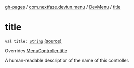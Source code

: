 [gh-pages](../../index.md) / [com.nextfaze.devfun.menu](../index.md) / [DevMenu](index.md) / [title](./title.md)

# title

`val title: `[`String`](https://kotlinlang.org/api/latest/jvm/stdlib/kotlin/-string/index.html) [(source)](https://github.com/NextFaze/dev-fun/tree/master/devfun-menu/src/main/java/com/nextfaze/devfun/menu/DeveloperMenu.kt#L125)

Overrides [MenuController.title](../-menu-controller/title.md)

A human-readable description of the name of this controller.

